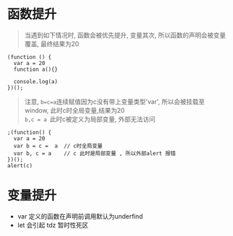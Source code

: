 
# 函数提升
> 当遇到如下情况时, 函数会被优先提升, 变量其次, 所以函数的声明会被变量覆盖, 最终结果为20
```
(function () {
  var a = 20
  function a(){}
  
  console.log(a)
})();
```
> 注意, `b=c=a`连续赋值因为c没有带上变量类型'var', 所以会被挂载至 window, 此时c时全局变量,结果为20  
> `b,c = a `此时c被定义为局部变量, 外部无法访问

```
;(function() {
  var a = 20
  var b = c =  a  // c时全局变量
  var b, c = a    // c 此时是局部变量 , 所以外部alert 报错
})();
alert(c)
```


# 变量提升
* var 定义的函数在声明前调用默认为underfind
* let 会引起 tdz 暂时性死区



